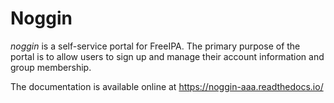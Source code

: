 # Noggin

*noggin* is a self-service portal for FreeIPA.
The primary purpose of the portal is to allow users to sign up and manage their
account information and group membership.

The documentation is available online at https://noggin-aaa.readthedocs.io/
